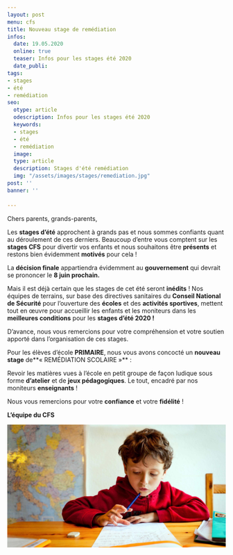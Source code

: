 ```yaml
---
layout: post
menu: cfs
title: Nouveau stage de remédiation
infos:
  date: 19.05.2020
  online: true
  teaser: Infos pour les stages été 2020
  date_publi: 
tags:
- stages
- été
- remédiation
seo:
  otype: article
  odescription: Infos pour les stages été 2020
  keywords:
  - stages
  - été
  - remédiation
  image: 
  type: article
  description: Stages d'été remédiation
  img: "/assets/images/stages/remediation.jpg"
post: ''
banner: ''

---
```

Chers parents, grands-parents,

Les **stages d’été** approchent à grands pas et nous sommes confiants quant au déroulement de ces derniers. Beaucoup d’entre vous comptent sur les **stages CFS** pour divertir vos enfants et nous souhaitons être **présents** et restons bien évidemment **motivés** pour cela !

La **décision finale** appartiendra évidemment au **gouvernement** qui devrait se prononcer le **8 juin prochain.**

Mais il est déjà certain que les stages de cet été seront **inédits** ! Nos équipes de terrains, sur base des directives sanitaires du **Conseil National de Sécurité** pour l’ouverture des **écoles** et des **activités sportives**, mettent tout en œuvre pour accueillir les enfants et les moniteurs dans les **meilleures conditions** pour les **stages d’été 2020 !**

D’avance, nous vous remercions pour votre compréhension et votre soutien apporté dans l’organisation de ces stages.

Pour les élèves d’école **PRIMAIRE**, nous vous avons concocté un **nouveau stage** de**« REMÉDIATION SCOLAIRE »** :

Revoir les matières vues à l’école en petit groupe de façon ludique sous forme **d’atelier** et de **jeux pédagogiques**. Le tout, encadré par nos moniteurs **enseignants** !

Nous vous remercions pour votre **confiance** et votre **fidélité** !

**L’équipe du CFS**

![Stage de remédiation](/assets/images/news/news_01.jpg "Stage de remédiation")
